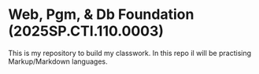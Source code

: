 # Web, Pgm, & Db Foundation (2025SP.CTI.110.0003)

This is my repository to build my classwork. In this repo iI will be practising Markup/Markdown languages.